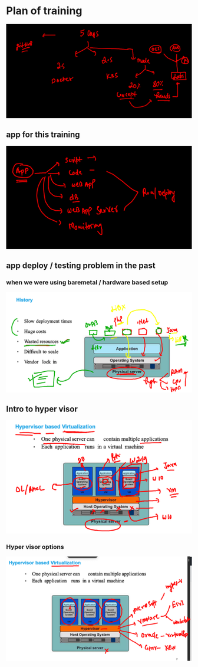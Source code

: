 # Plan of training 

<img src="plan.png">

## app for this training 

<img src="app.png">

## app deploy / testing problem in the past 

### when we were using baremetal / hardware based setup 

<img src="bare.png">

## Intro to hyper visor 

<img src="hyper.png">

### Hyper visor options 

<img src="hypervv.png">

